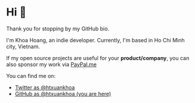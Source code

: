 # Hi 👋

Thank you for stopping by my GitHub bio.

I'm Khoa Hoang, an indie developer. Currently, I'm based in Ho Chi Minh city, Vietnam.

If my open source projects are useful for your **product/company**, you can also sponsor my work via [PayPal.me](https://paypal.me/htxuankhoa)

You can find me on:

* [Twitter as @htxuankhoa](https://twitter.com/htxuankhoa)
* [GitHub as @htxuankhoa (you are here)](https://github.com/htxuankhoa)
